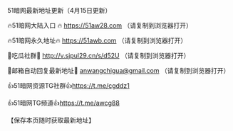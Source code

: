 51暗网最新地址更新（4月15日更新）

🔥51暗网大陆入口 🔥 https://51aw28.com （请复制到浏览器打开）

🔥51暗网永久地址🔥  https://51awb.com （请复制到浏览器打开）

💋吃瓜社群💋  http://v.sjpul29.cn/s/d52U （请复制到浏览器打开）

💋邮箱自动回复最新地址💋 anwangchigua@gmail.com （请复制到浏览器打开）

👍51暗网资源TG社群👍https://t.me/cgddz1

👍51暗网TG频道👍https://t.me/awcg88

 【保存本页随时获取最新地址】
